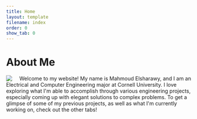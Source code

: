 ```yaml
---
title: Home
layout: template
filename: index
order: 0
show_tab: 0
--- 
```


# About Me

<img src = "Mahmoud.jpg" style="float:left;margin-right:20px">

Welcome to my website! My name is Mahmoud Elsharawy, and I am an Electrical and Computer Engineering major at Cornell University. I love exploring what I'm able to accomplish through various engineering projects, especially coming up with elegant solutions to complex problems. To get a glimpse of some of my previous projects, as well as what I'm currently working on, check out the other tabs!
